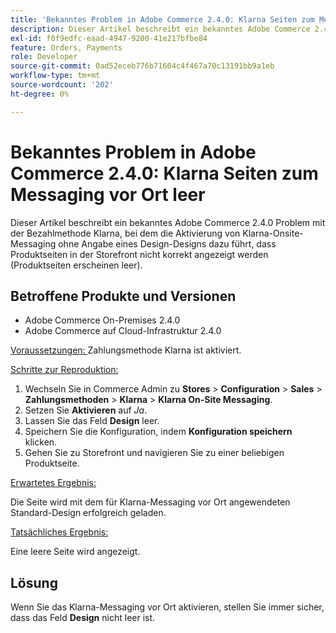 ```yaml
---
title: 'Bekanntes Problem in Adobe Commerce 2.4.0: Klarna Seiten zum Messaging vor Ort leer'
description: Dieser Artikel beschreibt ein bekanntes Adobe Commerce 2.4.0 Problem mit der Bezahlmethode Klarna, bei dem die Aktivierung von Klarna-Onsite-Messaging ohne Angabe eines Design-Designs dazu führt, dass Produktseiten in der Storefront nicht korrekt angezeigt werden (Produktseiten erscheinen leer).
exl-id: f0f9edfc-eaad-4947-9200-41e217bfbe84
feature: Orders, Payments
role: Developer
source-git-commit: 0ad52eceb776b71604c4f467a70c13191bb9a1eb
workflow-type: tm+mt
source-wordcount: '202'
ht-degree: 0%

---
```


# Bekanntes Problem in Adobe Commerce 2.4.0: Klarna Seiten zum Messaging vor Ort leer

Dieser Artikel beschreibt ein bekanntes Adobe Commerce 2.4.0 Problem mit der Bezahlmethode Klarna, bei dem die Aktivierung von Klarna-Onsite-Messaging ohne Angabe eines Design-Designs dazu führt, dass Produktseiten in der Storefront nicht korrekt angezeigt werden (Produktseiten erscheinen leer).

## Betroffene Produkte und Versionen

* Adobe Commerce On-Premises 2.4.0
* Adobe Commerce auf Cloud-Infrastruktur 2.4.0

<u>Voraussetzungen: </u> Zahlungsmethode Klarna ist aktiviert.

<u>Schritte zur Reproduktion:</u>

1. Wechseln Sie in Commerce Admin zu **Stores** > **Configuration** > **Sales** > **Zahlungsmethoden** > **Klarna** > **Klarna On-Site Messaging**.
1. Setzen Sie **Aktivieren** auf *Ja*.
1. Lassen Sie das Feld **Design** leer.
1. Speichern Sie die Konfiguration, indem **Konfiguration speichern** klicken.
1. Gehen Sie zu Storefront und navigieren Sie zu einer beliebigen Produktseite.

<u>Erwartetes Ergebnis:</u>

Die Seite wird mit dem für Klarna-Messaging vor Ort angewendeten Standard-Design erfolgreich geladen.

<u>Tatsächliches Ergebnis:</u>

Eine leere Seite wird angezeigt.

## Lösung

Wenn Sie das Klarna-Messaging vor Ort aktivieren, stellen Sie immer sicher, dass das Feld **Design** nicht leer ist.
